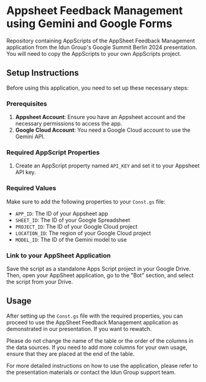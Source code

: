 # Appsheet Feedback Management using Gemini and Google Forms

Repository containing AppScripts of the AppSheet Feedback Management application from the Idun Group's Google Summit Berlin 2024 presentation. You will need to copy the AppScripts to your own AppScripts project.

## Setup Instructions

Before using this application, you need to set up these necessary steps:

### Prerequisites

1. **Appsheet Account**: Ensure you have an Appsheet account and the necessary permissions to access the app.
2. **Google Cloud Account**: You need a Google Cloud account to use the Gemini API.


### Required AppScript Properties

1. Create an AppScript property named `API_KEY` and set it to your Appsheet API key.


### Required Values

Make sure to add the following properties to your `Const.gs` file:

- `APP_ID`: The ID of your Appsheet app
- `SHEET_ID`: The ID of your Google Spreadsheet
- `PROJECT_ID`: The ID of your Google Cloud project
- `LOCATION_ID`: The region of your Google Cloud project
- `MODEL_ID`: The ID of the Gemini model to use

### Link to your AppSheet Application 
Save the script as a standalone Apps Script project in your Google Drive. Then, open your AppSheet application, go to the "Bot" section, and select the script from your Drive.

## Usage

After setting up the `Const.gs` file with the required properties, you can proceed to use the AppSheet Feedback Management application as demonstrated in our presentation.
If you want to rewatch.

Please do not change the name of the table or the order of the columns in the data sources. If you need to add more columns for your own usage, ensure that they are placed at the end of the table.

For more detailed instructions on how to use the application, please refer to the presentation materials or contact the Idun Group support team.
